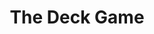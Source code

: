 ---
layout: post
title: The Deck Game
site: http://thedeckgame.herokuapp.com/
image: /lib/img/projects/deck.png
creator:
  - name: Jon Chan
    school: NYU
    twitter: JonHMChan
    eboard: true
    current: false
launchdate:
demodays: March 2013
---